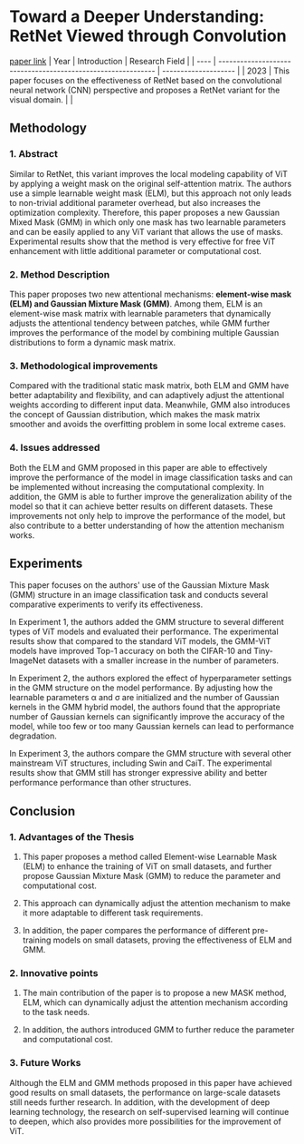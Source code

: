 # Toward a Deeper Understanding: RetNet Viewed through Convolution
[paper link](https://arxiv.org/pdf/2309.05375) 
| Year | Introduction                                                         | Research Field                 |
| ---- | ------------------------------------------------------------ | -------------------- |
| 2023 | This paper focuses on the effectiveness of RetNet based on the convolutional neural network (CNN) perspective and proposes a RetNet variant for the visual domain.          |          |

## Methodology

### 1. Abstract
Similar to RetNet, this variant improves the local modeling capability of ViT by applying a weight mask on the original self-attention matrix. The authors use a simple learnable weight mask (ELM), but this approach not only leads to non-trivial additional parameter overhead, but also increases the optimization complexity. Therefore, this paper proposes a new Gaussian Mixed Mask (GMM) in which only one mask has two learnable parameters and can be easily applied to any ViT variant that allows the use of masks. Experimental results show that the method is very effective for free ViT enhancement with little additional parameter or computational cost.

### 2. Method Description 
This paper proposes two new attentional mechanisms: **element-wise mask (ELM) and Gaussian Mixture Mask (GMM)**. Among them, ELM is an element-wise mask matrix with learnable parameters that dynamically adjusts the attentional tendency between patches, while GMM further improves the performance of the model by combining multiple Gaussian distributions to form a dynamic mask matrix.

### 3. Methodological improvements
Compared with the traditional static mask matrix, both ELM and GMM have better adaptability and flexibility, and can adaptively adjust the attentional weights according to different input data. Meanwhile, GMM also introduces the concept of Gaussian distribution, which makes the mask matrix smoother and avoids the overfitting problem in some local extreme cases.

### 4. Issues addressed 
Both the ELM and GMM proposed in this paper are able to effectively improve the performance of the model in image classification tasks and can be implemented without increasing the computational complexity. In addition, the GMM is able to further improve the generalization ability of the model so that it can achieve better results on different datasets. These improvements not only help to improve the performance of the model, but also contribute to a better understanding of how the attention mechanism works.

## Experiments
This paper focuses on the authors' use of the Gaussian Mixture Mask (GMM) structure in an image classification task and conducts several comparative experiments to verify its effectiveness.

In Experiment 1, the authors added the GMM structure to several different types of ViT models and evaluated their performance. The experimental results show that compared to the standard ViT models, the GMM-ViT models have improved Top-1 accuracy on both the CIFAR-10 and Tiny-ImageNet datasets with a smaller increase in the number of parameters.

In Experiment 2, the authors explored the effect of hyperparameter settings in the GMM structure on the model performance. By adjusting how the learnable parameters α and σ are initialized and the number of Gaussian kernels in the GMM hybrid model, the authors found that the appropriate number of Gaussian kernels can significantly improve the accuracy of the model, while too few or too many Gaussian kernels can lead to performance degradation.

In Experiment 3, the authors compare the GMM structure with several other mainstream ViT structures, including Swin and CaiT. The experimental results show that GMM still has stronger expressive ability and better performance performance than other structures.
  
## Conclusion

### 1. Advantages of the Thesis
  1. This paper proposes a method called Element-wise Learnable Mask (ELM) to enhance the training of ViT on small datasets, and further propose Gaussian Mixture Mask (GMM) to reduce the parameter and computational cost.
  
  2. This approach can dynamically adjust the attention mechanism to make it more adaptable to different task requirements.
  
  3. In addition, the paper compares the performance of different pre-training models on small datasets, proving the effectiveness of ELM and GMM.

### 2. Innovative points
  1. The main contribution of the paper is to propose a new MASK method, ELM, which can dynamically adjust the attention mechanism according to the task needs.
  
  2. In addition, the authors introduced GMM to further reduce the parameter and computational cost.
      
### 3. Future Works
Although the ELM and GMM methods proposed in this paper have achieved good results on small datasets, the performance on large-scale datasets still needs further research. In addition, with the development of deep learning technology, the research on self-supervised learning will continue to deepen, which also provides more possibilities for the improvement of ViT. 
